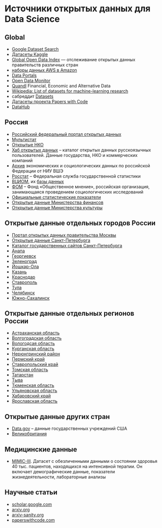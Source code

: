 # Источники открытых данных для Data Science

## Global

- [Google Dataset Search](https://datasetsearch.research.google.com/)
- [Датасеты Kaggle](https://www.kaggle.com/datasets)
- [Global Open Data Index](https://index.okfn.org/) ― отслеживание открытых данных правительств различных стран
- [наборы данных AWS в Amazon](https://registry.opendata.aws/)
- [Data Portals](https://dataportals.org/search)
- [Open Data Monitor](https://www.opendatamonitor.eu/)
- [Quandl](https://www.quandl.com/) Financial, Economic and Alternative Data
- [Wikipedia: List of datasets for machine-learning research](https://en.wikipedia.org/wiki/List_of_datasets_for_machine-learning_research)
- сабреддит [Datasets](https://www.reddit.com/r/datasets/)
- [Датасеты проекта Papers with Code](https://paperswithcode.com/datasets?q=&v=lst&o=newest)
- [DataHub](https://datahub.io/)

## Россия

- [Российский федеральный портал открытых данных](http://data.gov.ru/)
- [Мультистат](http://multistat.ru/)
- [Открытые НКО](https://openngo.ru/)
- [Хаб открытых данных](https://hubofdata.ru/) – каталог открытых данных русскоязычных пользователей. Данные государства, НКО и коммерческих компаний
- [Архив](http://sophist.hse.ru/) экономических и социологических данных по российской Федерации от НИУ ВШЭ
- [Росстат](https://rosstat.gov.ru/) – Федеральная служба государственной статистики
- [ВЦИОМ](https://wciom.ru/), их [базы данных](https://bd.wciom.ru/)
- [ФОМ](https://fom.ru/) – Фонд «Общественное мнение», российская организация, занимающаяся проведением социологических исследований
- [Официальные статистические показатели](https://www.fedstat.ru/)
- [Открытые данные Министерства финансов](https://minfin.gov.ru/opendata/)
- [Открытые данные Министерства культуры](https://opendata.mkrf.ru/)

## Открытые данные отдельных городов России

- [Портал открытых данных правительства Москвы](https://data.mos.ru/)
- [Открытые данные Санкт-Петербурга](https://data.gov.spb.ru/)
- [Каталог государственных сайтов Санкт-Петербурга](https://esir.gov.spb.ru/)
- [Анапа](ttp://www.anapa-official.ru/opendata/)
- [Георгиевск](http://www.georgievsk.ru/about/opendata/)
- [Зеленоград](http://www.zelao.ru/opendata/)
- [Йошкар-Ола](http://www.i-ola.ru/opendata/)
- [Казань](http://data.kzn.ru/)
- [Краснодар](https://www.krd.ru/opendata/)
- [Ставрополь](http://www.stavadm.ru/opendata/)
- [Тула](http://opendata71.ru)
- [Челябинск](http://socchel.ru/otkrytye-dannye)
- [Южно-Сахалинск](http://yuzhno-sakh.ru/dirs/1462)

## Открытые данные отдельных регионов России

- [Астраханская область]( http://egov.astrobl.ru/opendata/nabory-otkrytyh-dannyh)
- [Волгоградская область](http://old.volganet.ru/files/opendata/)
- [Вологодсая область](http://opendata.gov35.ru/)
- [Курганская область](http://kurganobl.ru/otkrytye-dannye)
- [Нерюнгринский район](http://www.neruadmin.ru/opendata/)
- [Пермский край](http://opendata.permkrai.ru/opendata/)
- [Ставропольский край](http://www.stavregion.ru/open/otkrytye-dannye/)
- [Томская область](http://tomsk.gov.ru/ru/otkrytyy-region/otkrytye-dannye/otkrytye-dannye-tomskoy-oblasti/)
- [Татарстан](https://open.tatarstan.ru/data/dataset)
- [Тыва](http://www.opentuva.ru/)
- [Тюменская область]( https://www.admtyumen.ru/ogv_ru/gov/open-gov/opendata.htm)
- [Ульяновская область](http://data.ulgov.ru/)
- [Хабаровский край](http://www.khv.gov.ru/ODOpenData/ChooseData)
- [Ярославская область](http://www.yarregion.ru/opendata/default.aspx)

## Открытые данные других стран

- [Data.gov](https://www.data.gov/) –  данные государственных учреждений США
- [Великобритания](data.gov.uk)

## Медицинские данные

- [MIMIC-III](https://mimic.physionet.org/). Датасет с обезличенными данными о состоянии здоровья 40 тыс. пациентов, находящихся на интенсивной терапии. Он включает демографические данные, показатели жизнедеятельности, лабораторные анализы

## Научные статьи

- [scholar.google.com](https://scholar.google.com/)
- [arxiv.org](https://arxiv.org/)
- [arxiv-sanity.org](https://arxiv-sanity.org/)
- [paperswithcode.com](https://paperswithcode.com/)
